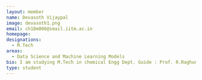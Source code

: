 ```yaml
---
layout: member
name: Devasoth Vijaypal
image: devasoth1.png
email: ch18m006@smail.iitm.ac.in
homepage: 
designations: 
  - M.Tech
areas:
  - Data Science and Machine Learning Models
bio: I am studying M.Tech in chemical Engg Dept. Guide : Prof. R.Raghunathan. Project : Air quality monitoring by Spatio-Temporal data analysis in Data Science  Framework.
type: student
---
```

